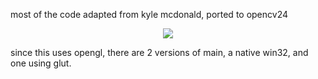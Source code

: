 most of the code adapted from kyle mcdonald, ported to opencv24

<p align="center">
  <img src="https://github.com/berak/threephase/raw/master/Clip_threephase1.png">
</p>

since this uses opengl, there are 2 versions of main, a native win32, and one using glut.
